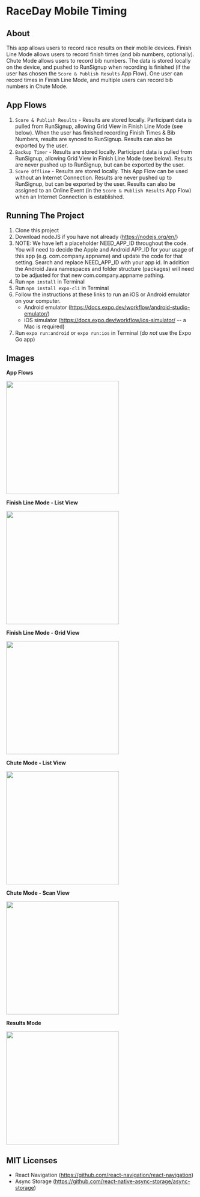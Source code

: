 # RaceDay Mobile Timing
 
## About
This app allows users to record race results on their mobile devices. Finish Line Mode allows users to record finish times (and bib numbers, optionally). Chute Mode allows users to record bib numbers. The data is stored locally on the device, and pushed to RunSignup when recording is finished (if the user has chosen the `Score & Publish Results` App Flow). One user can record times in Finish Line Mode, and multiple users can record bib numbers in Chute Mode.

## App Flows
1. `Score & Publish Results` - Results are stored locally. Participant data is pulled from RunSignup, allowing Grid View in Finish Line Mode (see below). When the user has finished recording Finish Times & Bib Numbers, results are synced to RunSignup. Results can also be exported by the user.
2. `Backup Timer` - Results are stored locally. Participant data is pulled from RunSignup, allowing Grid View in Finish Line Mode (see below). Results are never pushed up to RunSignup, but can be exported by the user.
3. `Score Offline` - Results are stored locally. This App Flow can be used without an Internet Connection. Results are never pushed up to RunSignup, but can be exported by the user. Results can also be assigned to an Online Event (in the `Score & Publish Results` App Flow) when an Internet Connection is established.

## Running The Project
1. Clone this project
2. Download nodeJS if you have not already (https://nodejs.org/en/)
3. NOTE:  We have left a placeholder NEED_APP_ID throughout the code.  You will need to decide the Apple and Android APP_ID for your usage of this app (e.g. com.company.appname) and update the code for that setting.   Search and replace NEED_APP_ID with your app id.  In addition the Android Java namespaces and folder structure (packages) will need to be adjusted for that new com.company.appname pathing.
4. Run `npm install` in Terminal
5. Run `npm install expo-cli` in Terminal
6. Follow the instructions at these links to run an iOS or Android emulator on your computer.
    - Android emulator (https://docs.expo.dev/workflow/android-studio-emulator/)
    - iOS simulator (https://docs.expo.dev/workflow/ios-simulator/ -- a Mac is required)
7. Run `expo run:android` or `expo run:ios` in Terminal (do _not_ use the Expo Go app)

## Images
**App Flows**

<img src="https://user-images.githubusercontent.com/97470828/184407883-2cd1bc40-e58c-4671-94de-1bfe28357e0c.png" width="300">

**Finish Line Mode - List View**

<img src="https://user-images.githubusercontent.com/97470828/184407957-729cbf58-03e6-4a50-bdb5-2685db0c70f4.png" width="300">

**Finish Line Mode - Grid View**

<img src="https://user-images.githubusercontent.com/97470828/184407982-622ee65d-e824-48bd-bc2b-af0f20867518.png" width="300">

**Chute Mode - List View**

<img src="https://user-images.githubusercontent.com/97470828/184408066-d4bb4d80-700d-454e-8288-d6e6a6a1a694.png" width="300">

**Chute Mode - Scan View**

<img src="https://user-images.githubusercontent.com/97470828/184408124-c73c5bde-eaa5-4518-beeb-3be7f1402422.png" width="300">

**Results Mode**

<img src="https://user-images.githubusercontent.com/97470828/184408273-f6444fa3-8a31-4ca0-877e-79e530ffaf74.png" width="300">

## MIT Licenses
- React Navigation (https://github.com/react-navigation/react-navigation)
- Async Storage (https://github.com/react-native-async-storage/async-storage)
